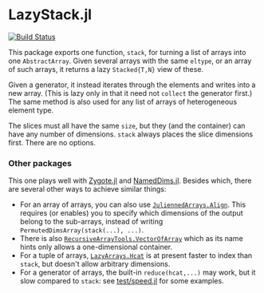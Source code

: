 # LazyStack.jl

[![Build Status](https://travis-ci.org/mcabbott/LazyStack.jl.svg?branch=master)](https://travis-ci.org/mcabbott/LazyStack.jl)

This package exports one function, `stack`, for turning a list of arrays 
into one `AbstractArray`. Given several arrays with the same `eltype`, 
or an array of such arrays, it returns a lazy `Stacked{T,N}` view of these. 

Given a generator, it instead iterates through the elements and writes into a new array.
(This is lazy only in that it need not `collect` the generator first.)
The same method is also used for any list of arrays of heterogeneous element type.

The slices must all have the same `size`, but they (and the container) 
can have any number of dimensions. `stack` always places the slice dimensions first.
There are no options.

### Other packages

This one plays well with [Zygote.jl](https://github.com/FluxML/Zygote.jl) 
and [NamedDims.jl](https://github.com/invenia/NamedDims.jl). 
Besides which, there are several other ways to achieve similar things:

* For an array of arrays, you can also use [`JuliennedArrays.Align`](https://bramtayl.github.io/JuliennedArrays.jl/latest/#JuliennedArrays.Align). This requires (or enables) you to specify which dimensions of the output belong to the sub-arrays, instead of writing `PermutedDimsArray(stack(...), ...)`.
* There is also [`RecursiveArrayTools.VectorOfArray`](https://github.com/JuliaDiffEq/RecursiveArrayTools.jl#vectorofarray) which as its name hints only allows a one-dimensional container.
* For a tuple of arrays, [`LazyArrays.Hcat`](https://github.com/JuliaArrays/LazyArrays.jl#concatenation) is at present faster to index than `stack`, but doesn't allow arbitrary dimensions.
* For a generator of arrays, the built-in `reduce(hcat,...)` may work, but it slow compared to `stack`: see [test/speed.jl](test/speed.jl) for some examples.
